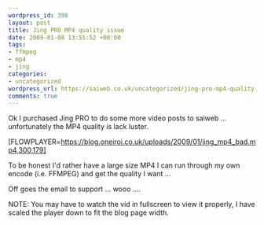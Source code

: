 ```yaml
--- 
wordpress_id: 398
layout: post
title: Jing PRO MP4 quality issue
date: 2009-01-08 13:55:52 +00:00
tags: 
- ffmpeg
- mp4
- jing
categories: 
- uncategorized
wordpress_url: https://saiweb.co.uk/uncategorized/jing-pro-mp4-quality-issue
comments: true
---
```

Ok I purchased Jing PRO to do some more video posts to saiweb ... unfortunately the MP4 quality is lack luster. 

[FLOWPLAYER=https://blog.oneiroi.co.uk/uploads/2009/01/jing_mp4_bad.mp4,300,179]

To be honest I'd rather have a large size MP4 I can run through my own encode (i.e. FFMPEG) and get the quality I want ...

Off goes the email to support ... wooo ....

NOTE: You may have to watch the vid in fullscreen to view it properly, I have scaled the player down to fit the blog page width.
